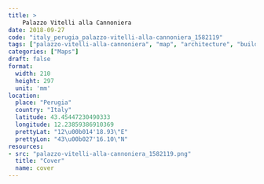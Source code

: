 ```yaml
---
title: > 
    Palazzo Vitelli alla Cannoniera
date: 2018-09-27
code: "italy_perugia_palazzo-vitelli-alla-cannoniera_1582119"
tags: ["palazzo-vitelli-alla-cannoniera", "map", "architecture", "buildings", "Perugia", "Italy"]
categories: ["Maps"]
draft: false
format:
  width: 210
  height: 297
  unit: 'mm'
location:
  place: "Perugia"
  country: "Italy"
  latitude: 43.45447230490333
  longitude: 12.23859386910369
  prettyLat: "12\u00b014'18.93\"E"
  prettyLon: "43\u00b027'16.10\"N"
resources:
- src: "palazzo-vitelli-alla-cannoniera_1582119.png"
  title: "Cover"
  name: cover
---
```

